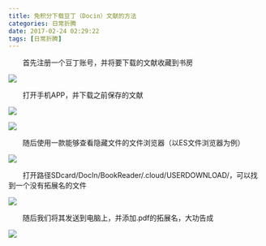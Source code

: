 ```yaml
---
title: 免积分下载豆丁（Docin）文献的方法
categories: 日常折腾
date: 2017-02-24 02:29:22
tags: [日常折腾]
---
```


&emsp;&emsp;首先注册一个豆丁账号，并将要下载的文献收藏到书房

![](https://pic.lufer.cc/images/2021/03/05/e4xJR1.png)   

&emsp;&emsp;打开手机APP，并下载之前保存的文献  

![](https://pic.lufer.cc/images/2021/03/05/e4x0de.png)  

![](https://pic.lufer.cc/images/2021/03/05/e4xUsK.png)   

&emsp;&emsp;随后使用一款能够查看隐藏文件的文件浏览器（以ES文件浏览器为例）

![](https://pic.lufer.cc/images/2021/03/05/e4xNM6.png)

&emsp;&emsp;打开路径SDcard/DocIn/BookReader/.cloud/USERDOWNLOAD/，可以找到一个没有拓展名的文件  

![](https://pic.lufer.cc/images/2021/03/05/e4xYxx.png)

&emsp;&emsp;随后我们将其发送到电脑上，并添加.pdf的拓展名，大功告成  

![](https://pic.lufer.cc/images/2021/03/05/e4xwZD.jpg)
